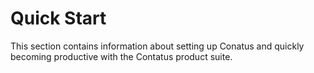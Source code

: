 # Quick Start

This section contains information about setting up Conatus and quickly becoming productive with the Contatus product suite.
